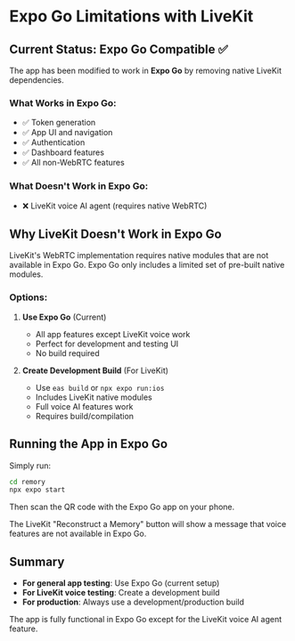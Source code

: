 # Expo Go Limitations with LiveKit

## Current Status: Expo Go Compatible ✅

The app has been modified to work in **Expo Go** by removing native LiveKit dependencies.

### What Works in Expo Go:
- ✅ Token generation
- ✅ App UI and navigation
- ✅ Authentication
- ✅ Dashboard features
- ✅ All non-WebRTC features

### What Doesn't Work in Expo Go:
- ❌ LiveKit voice AI agent (requires native WebRTC)

## Why LiveKit Doesn't Work in Expo Go

LiveKit's WebRTC implementation requires native modules that are not available in Expo Go. Expo Go only includes a limited set of pre-built native modules.

### Options:

1. **Use Expo Go** (Current)
   - All app features except LiveKit voice work
   - Perfect for development and testing UI
   - No build required

2. **Create Development Build** (For LiveKit)
   - Use `eas build` or `npx expo run:ios`
   - Includes LiveKit native modules
   - Full voice AI features work
   - Requires build/compilation

## Running the App in Expo Go

Simply run:
```bash
cd remory
npx expo start
```

Then scan the QR code with the Expo Go app on your phone.

The LiveKit "Reconstruct a Memory" button will show a message that voice features are not available in Expo Go.

## Summary

- **For general app testing**: Use Expo Go (current setup)
- **For LiveKit voice testing**: Create a development build
- **For production**: Always use a development/production build

The app is fully functional in Expo Go except for the LiveKit voice AI agent feature.
